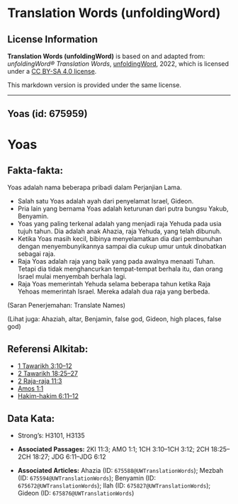 # Translation Words (unfoldingWord)

## License Information

**Translation Words (unfoldingWord)** is based on and adapted from: _unfoldingWord® Translation Words_, [unfoldingWord](https://unfoldingword.org/utw), 2022, which is licensed under a [CC BY-SA 4.0 license](https://creativecommons.org/licenses/by-sa/4.0/legalcode.en).

This markdown version is provided under the same license.



--------------------------------

## Yoas (id: 675959)

Yoas
====

Fakta\-fakta:
-------------

Yoas adalah nama beberapa pribadi dalam Perjanjian Lama.

* Salah satu Yoas adalah ayah dari penyelamat Israel, Gideon.
* Pria lain yang bernama Yoas adalah keturunan dari putra bungsu Yakub, Benyamin.
* Yoas yang paling terkenal adalah yang menjadi raja Yehuda pada usia tujuh tahun. Dia adalah anak Ahazia, raja Yehuda, yang telah dibunuh.
* Ketika Yoas masih kecil, bibinya menyelamatkan dia dari pembunuhan dengan menyembunyikannya sampai dia cukup umur untuk dinobatkan sebagai raja.
* Raja Yoas adalah raja yang baik yang pada awalnya menaati Tuhan. Tetapi dia tidak menghancurkan tempat\-tempat berhala itu, dan orang Israel mulai menyembah berhala lagi.
* Raja Yoas memerintah Yehuda selama beberapa tahun ketika Raja Yehoas memerintah Israel. Mereka adalah dua raja yang berbeda.

(Saran Penerjemahan: Translate Names)

(Lihat juga: Ahaziah, altar, Benjamin, false god, Gideon, high places, false god)

Referensi Alkitab:
------------------

* [1 Tawarikh 3:10–12](https://ref.ly/1Chr0:0)
* [2 Tawarikh 18:25–27](https://ref.ly/2Chr0:0)
* [2 Raja\-raja 11:3](https://ref.ly/2Kgs0:0)
* [Amos 1:1](https://ref.ly/Amos1:1)
* [Hakim\-hakim 6:11–12](https://ref.ly/Judg6:11-Judg6:12)

Data Kata:
----------

* Strong’s: H3101, H3135

* **Associated Passages:** 2KI 11:3; AMO 1:1; 1CH 3:10–1CH 3:12; 2CH 18:25–2CH 18:27; JDG 6:11–JDG 6:12
* **Associated Articles:** Ahazia (ID: `675588@UWTranslationWords`); Mezbah (ID: `675594@UWTranslationWords`); Benyamin (ID: `675672@UWTranslationWords`); Ilah (ID: `675827@UWTranslationWords`); Gideon (ID: `675876@UWTranslationWords`)

